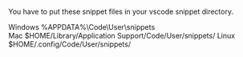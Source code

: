 You have to put these snippet files in your vscode snippet directory.

Windows %APPDATA%\Code\User\snippets\
Mac $HOME/Library/Application Support/Code/User/snippets/
Linux $HOME/.config/Code/User/snippets/
